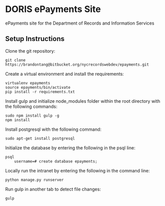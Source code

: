 # DORIS ePayments Site
ePayments site for the Department of Records and Information Services

## Setup Instructions
Clone the git repository:

    git clone https://brandontang@bitbucket.org/nycrecordswebdev/epayments.git

Create a virtual environment and install the requirements:

    virtualenv epayments
    source epayments/bin/activate
    pip install -r requirements.txt

Install gulp and initialize node_modules folder within the root directory with the following commands:

    sudo npm install gulp -g
    npm install

Install postgresql with the following command:

    sudo apt-get install postgresql

Initialize the database by entering the following in the psql line:

    psql
        username=# create database epayments;

Locally run the intranet by entering the following in the command line:

    python manage.py runserver

Run gulp in another tab to detect file changes:

    gulp